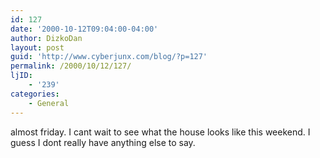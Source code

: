 ```yaml
---
id: 127
date: '2000-10-12T09:04:00-04:00'
author: DizkoDan
layout: post
guid: 'http://www.cyberjunx.com/blog/?p=127'
permalink: /2000/10/12/127/
ljID:
    - '239'
categories:
    - General
---
```


almost friday. I cant wait to see what the house looks like this weekend. I guess I dont really have anything else to say.